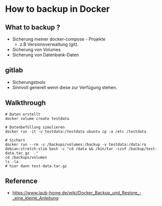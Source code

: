 # How to backup in Docker 

## What to backup ? 

  * Sicherung meiner docker-compose - Projekte 
    * z.B Versionsverwaltung (git). 
  * Sicherung von Volumes 
  * Sicherung von Datenbank-Daten 

## gitlab 

  * Sicherungstools 
  * Sinnvoll generell wenn diese zur Verfügung stehen. 

## Walkthrough 

```
# Daten erstellt 
docker volume create testdata 

# Datenbefüllung simulieren 
docker run -it -v testdata:/testdata ubuntu cp -a /etc /testdata

# Sichern 
docker run --rm -v /backups/volumes:/backup -v testdata:/data:ro  debian:stretch-slim bash -c "cd /data && /bin/tar -czvf /backup/test-data.tar.gz  ."
cd /backups/volumes 
ls -la 
# hier dann test-data.tar.gz 

```


## Reference 

  * https://www.laub-home.de/wiki/Docker_Backup_und_Restore_-_eine_kleine_Anleitung

